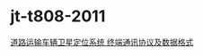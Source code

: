 # jt-t808-2011

[道路运输车辆卫星定位系统 终端通讯协议及数据格式](http://std.samr.gov.cn/hb/search/stdHBDetailed?id=8B1827F1B24FBB19E05397BE0A0AB44A)